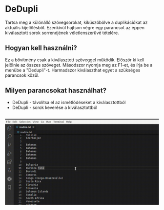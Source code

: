 # DeDupli

Tartsa meg a különálló szövegsorokat, kiküszöbölve a duplikációkat az aktuális kijelölésből. Ezenkívül hajtson végre egy parancsot az éppen kiválasztott sorok sorrendjének véletlenszerűvé tételére.

## Hogyan kell használni?

Ez a bővítmény csak a kiválasztott szöveggel működik. Először ki kell jelölnie az összes szöveget. Másodszor nyomja meg az F1-et, és írja be a menübe a "Dedupli"-t. Harmadszor kiválaszthat egyet a szükséges parancsok közül.

## Milyen parancsokat használhat?

- DeDupli - távolítsa el az ismétlődéseket a kiválasztottból
- DeDupli - sorok keverése a kiválasztottból

##

[![Vscode-kiterjesztés](/translations/demo.gif 'Vscode-kiterjesztés bemutató')](https://learnwithyan.com)

#
